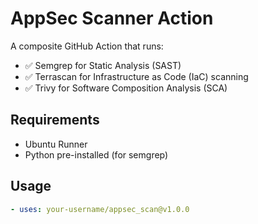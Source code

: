 # AppSec Scanner Action

A composite GitHub Action that runs:

- ✅ Semgrep for Static Analysis (SAST)
- ✅ Terrascan for Infrastructure as Code (IaC) scanning
- ✅ Trivy for Software Composition Analysis (SCA)

## Requirements

- Ubuntu Runner
- Python pre-installed (for semgrep)

## Usage

```yaml
- uses: your-username/appsec_scan@v1.0.0
```
